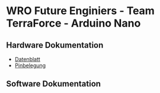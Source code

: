 # WRO Future Enginiers - Team TerraForce - Arduino Nano

## Hardware Dokumentation
* [Datenblatt](/doc/datasheets/ATmega328P_datasheet.pdf)
* [Pinbelegung](/doc/pinouts/Arduino_Nano_pinout.png)

## Software Dokumentation